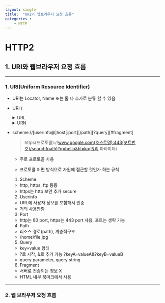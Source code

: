```yaml
---
layout: single
title:  "URI와 웹브라우저 요청 흐름"
categories : 
    - HTTP
---
```


# HTTP2

## 1. URI와 웹브라우저 요청 흐름
---

### 1. URI(Uniform Resource Identifier)

- URI는 Locator, Name 또는 둘 다 추가로 분류 할 수 있음
  
- URI (<details><summary>URL</summary>리소스가 있는 위치를 지정</details><details><summary>URN</summary>리소스에 이름을 부여</details>
    
- scheme://[userinfo@]host[:port][/path][?query][#fragment]
    > https(프로토콜)://www.google.com(호스트명):443(포트번호)/search(path)?q=hello&hl=ko(쿼리 파라미터)

    - 주로 프로토콜 사용
  
    - 프로토콜 어떤 방식으로 자원에 접근할 것인가 하는 규칙
    
    1. Scheme
    - http, https, ftp 등등
    - https는 http 보안 추가 secure

    2. Userinfo
    - URL에 사용자 정보를 포함해서 인증
    - 거의 사용안함

    3. Port
    - http는 80 port, https는 443 port 사용, 포트는 생략 가능

    4. Path
    - 리소스 경로(path), 계층적구조
    - /home/file.jpg
    
    5. Query
    - key=value 형태
    - ?로 시작, &로 추가 가능 ?keyA=valueA&?keyB=valueB
    - query parameter, query string

    6. Fragment
    - 서버로 전송되는 정보 X
    - HTML 내부 북마크에서 사용

---
### 2. 웹 브라우저 요청 흐름
